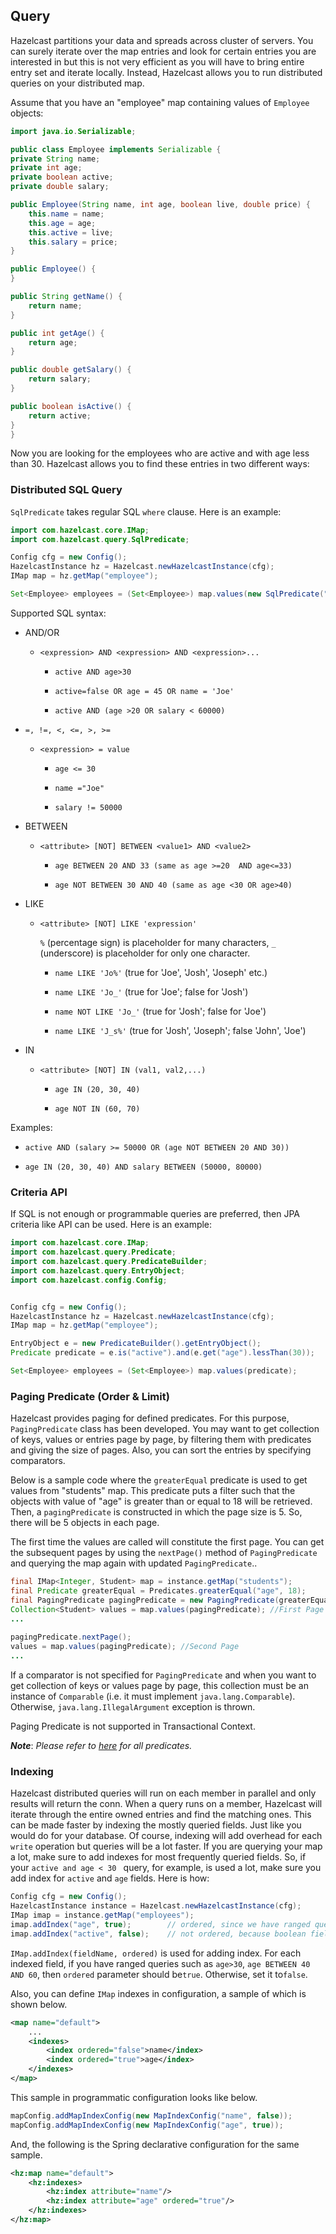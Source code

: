 


## Query


Hazelcast partitions your data and spreads across cluster of servers. You can surely iterate over the map entries and look for certain entries you are interested in but this is not very efficient as you will have to bring entire entry set and iterate locally. Instead, Hazelcast allows you to run distributed queries on your distributed map.

Assume that you have an "employee" map containing values of `Employee` objects:

```java
import java.io.Serializable;

public class Employee implements Serializable {
private String name;
private int age;
private boolean active;
private double salary;

public Employee(String name, int age, boolean live, double price) {
    this.name = name;
    this.age = age;
    this.active = live;
    this.salary = price;
}

public Employee() {
}

public String getName() {
    return name;
}

public int getAge() {
    return age;
}

public double getSalary() {
    return salary;
}

public boolean isActive() {
    return active;
}
}
```

Now you are looking for the employees who are active and with age less than 30. Hazelcast allows you to find these entries in two different ways:

### Distributed SQL Query

`SqlPredicate` takes regular SQL `where` clause. Here is an example:

```java
import com.hazelcast.core.IMap;
import com.hazelcast.query.SqlPredicate;

Config cfg = new Config();
HazelcastInstance hz = Hazelcast.newHazelcastInstance(cfg);
IMap map = hz.getMap("employee");

Set<Employee> employees = (Set<Employee>) map.values(new SqlPredicate("active AND age < 30"));
```

Supported SQL syntax:

-   AND/OR

    -   `<expression> AND <expression> AND <expression>... `

        -   `active AND age>30`

        -   `active=false OR age = 45 OR name = 'Joe' `

        -   `active AND (age >20 OR salary < 60000) `

-   `=, !=, <, <=, >, >=`

    -   `<expression> = value`

        -   `age <= 30`

        -   `name ="Joe"`

        -   `salary != 50000`

-   BETWEEN

    -   `<attribute> [NOT] BETWEEN <value1> AND <value2>`

        -   `age BETWEEN 20 AND 33 (same as age >=20  AND age<=33)`

        -   `age NOT BETWEEN 30 AND 40 (same as age <30 OR age>40)`

-   LIKE

    -   `<attribute> [NOT] LIKE 'expression'`

        `%` (percentage sign) is placeholder for many characters, `_` (underscore) is placeholder for only one character.

        -   `name LIKE 'Jo%'` (true for 'Joe', 'Josh', 'Joseph' etc.)

        -   `name LIKE 'Jo_'` (true for 'Joe'; false for 'Josh')

        -   `name NOT LIKE 'Jo_'` (true for 'Josh'; false for 'Joe')

        -   `name LIKE 'J_s%'` (true for 'Josh', 'Joseph'; false 'John', 'Joe')

-   IN

    -   `<attribute> [NOT] IN (val1, val2,...)`

        -   `age IN (20, 30, 40)`

        -   `age NOT IN (60, 70)`

Examples:

-   `active AND (salary >= 50000 OR (age NOT BETWEEN 20 AND 30)) `

-   `age IN (20, 30, 40) AND salary BETWEEN (50000, 80000)`

### Criteria API

If SQL is not enough or programmable queries are preferred, then JPA criteria like API can be used. Here is an example:

```java
import com.hazelcast.core.IMap;
import com.hazelcast.query.Predicate;
import com.hazelcast.query.PredicateBuilder;
import com.hazelcast.query.EntryObject;
import com.hazelcast.config.Config;


Config cfg = new Config();
HazelcastInstance hz = Hazelcast.newHazelcastInstance(cfg);
IMap map = hz.getMap("employee");

EntryObject e = new PredicateBuilder().getEntryObject();
Predicate predicate = e.is("active").and(e.get("age").lessThan(30));

Set<Employee> employees = (Set<Employee>) map.values(predicate);
```

### Paging Predicate (Order & Limit)

Hazelcast provides paging for defined predicates. For this purpose, `PagingPredicate` class has been developed. You may want to get collection of keys, values or entries page by page, by filtering them with predicates and giving the size of pages. Also, you can sort the entries by specifying comparators.

Below is a sample code where the `greaterEqual` predicate is used to get values from "students" map. This predicate puts a filter such that the objects with value of "age" is greater than or equal to 18 will be retrieved. Then, a `pagingPredicate` is constructed in which the page size is 5. So, there will be 5 objects in each page. 

The first time the values are called will constitute the first page. You can get the subsequent pages by using the `nextPage()` method of `PagingPredicate` and querying the map again with updated `PagingPredicate`..

```java
final IMap<Integer, Student> map = instance.getMap("students");
final Predicate greaterEqual = Predicates.greaterEqual("age", 18);
final PagingPredicate pagingPredicate = new PagingPredicate(greaterEqual, 5);
Collection<Student> values = map.values(pagingPredicate); //First Page
...
       
pagingPredicate.nextPage();
values = map.values(pagingPredicate); //Second Page
...
```

If a comparator is not specified for `PagingPredicate` and when you want to get collection of keys or values page by page, this collection must be an instance of `Comparable` (i.e. it must implement `java.lang.Comparable`). Otherwise, `java.lang.IllegalArgument` exception is thrown.

Paging Predicate is not supported in Transactional Context.

***Note***: *Please refer to [here](http://hazelcast.org/docs/latest/javadoc/com/hazelcast/query/Predicates.html) for all predicates.*



### Indexing

Hazelcast distributed queries will run on each member in parallel and only results will return the conn. When a query runs on a member, Hazelcast will iterate through the entire owned entries and find the matching ones. This can be made faster by indexing the mostly queried fields. Just like you would do for your database. Of course, indexing will add overhead for each `write` operation but queries will be a lot faster. If you are querying your map a lot, make sure to add indexes for most frequently queried fields. So, if your `active and age < 30 ` query, for example, is used a lot, make sure you add index for `active` and `age` fields. Here is how:

```java
Config cfg = new Config();
HazelcastInstance instance = Hazelcast.newHazelcastInstance(cfg);
IMap imap = instance.getMap("employees");
imap.addIndex("age", true);        // ordered, since we have ranged queries for this field
imap.addIndex("active", false);    // not ordered, because boolean field cannot have range
```

`IMap.addIndex(fieldName, ordered)` is used for adding index. For each indexed field, if you have ranged queries such as `age>30`, `age BETWEEN 40 AND 60`, then `ordered` parameter should be`true`. Otherwise, set it to`false`.

Also, you can define `IMap` indexes in configuration, a sample of which is shown below.


```xml
<map name="default">
    ...
    <indexes>
        <index ordered="false">name</index>
        <index ordered="true">age</index>
    </indexes>
</map>
```


This sample in programmatic configuration looks like below.



```java
mapConfig.addMapIndexConfig(new MapIndexConfig("name", false));
mapConfig.addMapIndexConfig(new MapIndexConfig("age", true));
```


And, the following is the Spring declarative configuration for the same sample.
 


```xml
<hz:map name="default">
    <hz:indexes>
        <hz:index attribute="name"/>
        <hz:index attribute="age" ordered="true"/>
    </hz:indexes>
</hz:map>
```
